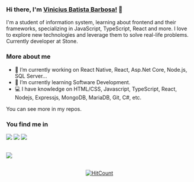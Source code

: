 ### Hi there, I'm [Vinicius Batista Barbosa!](https://www.linkedin.com/in/viniciusBatistaBarbosa/) 👋

I'm a student of information system, learning about frontend and their frameworks, specializing in JavaScript,
TypeScript, React and more. I love to explore new technologies and
leverage them to solve real-life problems.
Currently developer at Stone.

### More about me

- 🚀 I’m currently working on React Native, React, Asp.Net Core, Node.js, SQL Server...
- 🔭 I’m currently learning Software Development.
- 💻 I have knowledge on HTML/CSS, Javascript, TypeScript, React, Nodejs, Expressjs, MongoDB, MariaDB, Git, C#, etc.

You can see more in my repos.

### You find me in

[![](https://img.shields.io/badge/LinkedIn-ViniciusBatistaBarbosa-blue)](https://www.linkedin.com/in/viniciusBatistaBarbosa/)
[![](https://img.shields.io/badge/Gmail-vinicius.batista.barbosa34%40gmail.com-red)](mailto:vinicius.batista.barbosa34@gmail.com)
[![](https://img.shields.io/badge/Website-ViniciusBatistaBarbosa.Dev-aqua)](https://viniciusbatistabarbosa.netlify.app/)

<div align="center">

</div>
<br/>

<a href="https://github.com/vbbarbosa97/Xamarin.Forms.NeoControls">
  <img align="center" src="https://github-readme-stats.anuraghazra1.vercel.app/api/top-langs/?username=vbbarbosa97&hide=Batchfile" />
</a>

<br />
<br />
<div align="center">

[![HitCount](http://hits.dwyl.com/vbbarbosa97/vbbarbosa97.svg)](http://hits.dwyl.com/vbbarbosa97/vbbarbosa97)

</div>
